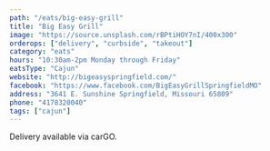 ```yaml
---
path: "/eats/big-easy-grill"
title: "Big Easy Grill"
image: "https://source.unsplash.com/rBPtiHOY7nI/400x300"
orderops: ["delivery", "curbside", "takeout"]
category: "eats"
hours: "10:30am-2pm Monday through Friday"
eatsType: "Cajun"
website: "http://bigeasyspringfield.com/"
facebook: "https://www.facebook.com/BigEasyGrillSpringfieldMO"
address: "3641 E. Sunshine Springfield, Missouri 65809"
phone: "4178320040"
tags: ["cajun"]
---
```


Delivery available via carGO.
